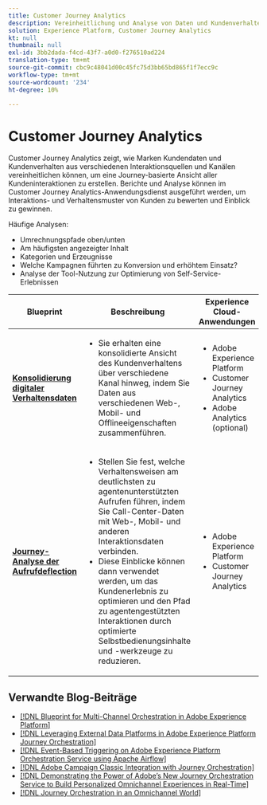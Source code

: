```yaml
---
title: Customer Journey Analytics
description: Vereinheitlichung und Analyse von Daten und Kundenverhalten aus der gesamten Customer Journey
solution: Experience Platform, Customer Journey Analytics
kt: null
thumbnail: null
exl-id: 3bb2dada-f4cd-43f7-a0d0-f276510ad224
translation-type: tm+mt
source-git-commit: cbc9c48041d00c45fc75d3bb65bd865f1f7ecc9c
workflow-type: tm+mt
source-wordcount: '234'
ht-degree: 10%

---
```


# Customer Journey Analytics

Customer Journey Analytics zeigt, wie Marken Kundendaten und Kundenverhalten aus verschiedenen Interaktionsquellen und Kanälen vereinheitlichen können, um eine Journey-basierte Ansicht aller Kundeninteraktionen zu erstellen. Berichte und Analyse können im Customer Journey Analytics-Anwendungsdienst ausgeführt werden, um Interaktions- und Verhaltensmuster von Kunden zu bewerten und Einblick zu gewinnen.

Häufige Analysen:

* Umrechnungspfade oben/unten
* Am häufigsten angezeigter Inhalt
* Kategorien und Erzeugnisse
* Welche Kampagnen führten zu Konversion und erhöhtem Einsatz?
* Analyse der Tool-Nutzung zur Optimierung von Self-Service-Erlebnissen

| Blueprint | Beschreibung | Experience Cloud-Anwendungen |
|---|---|---|
| **[Konsolidierung digitaler Verhaltensdaten](digital-behavioral-data-consolidation.md)** | <ul><li>Sie erhalten eine konsolidierte Ansicht des Kundenverhaltens über verschiedene Kanal hinweg, indem Sie Daten aus verschiedenen Web-, Mobil- und Offlineeigenschaften zusammenführen.</li></ul> | <ul><li>Adobe Experience Platform</li><li>Customer Journey Analytics</li><li>Adobe Analytics (optional)</li></ul> |
| **[Journey-Analyse der Aufrufdeflection](call-deflect.md)** | <ul><li>Stellen Sie fest, welche Verhaltensweisen am deutlichsten zu agentenunterstützten Aufrufen führen, indem Sie Call-Center-Daten mit Web-, Mobil- und anderen Interaktionsdaten verbinden.</li><li>Diese Einblicke können dann verwendet werden, um das Kundenerlebnis zu optimieren und den Pfad zu agentengestützten Interaktionen durch optimierte Selbstbedienungsinhalte und -werkzeuge zu reduzieren.  </li></ul> | <ul><li>Adobe Experience Platform</li><li>Customer Journey Analytics</li> |

## Verwandte Blog-Beiträge

* [[!DNL Blueprint for Multi-Channel Orchestration in Adobe Experience Platform]](https://medium.com/adobetech/blueprint-for-multi-channel-orchestration-in-adobe-experience-platform-c68317e94184)
* [[!DNL Leveraging External Data Platforms in Adobe Experience Platform Journey Orchestration]](https://medium.com/adobetech/leveraging-external-data-platforms-in-adobe-experience-platform-journey-orchestration-54fc6134fe17)
* [[!DNL Event-Based Triggering on Adobe Experience Platform Orchestration Service using Apache Airflow]](https://medium.com/adobetech/event-based-triggering-on-adobe-experience-platform-orchestration-service-using-apache-airflow-8607b28251f1)
* [[!DNL Adobe Campaign Classic Integration with Journey Orchestration]](https://medium.com/adobetech/adobe-campaign-classic-integration-with-journey-orchestration-ae577653281)
* [[!DNL Demonstrating the Power of Adobe’s New Journey Orchestration Service to Build Personalized Omnichannel Experiences in Real-Time]](https://medium.com/adobetech/demonstrating-the-power-of-adobes-new-journey-orchestration-service-to-build-personalized-aa60d88cd34)
* [[!DNL Journey Orchestration in an Omnichannel World]](https://medium.com/adobetech/journey-orchestration-in-an-omnichannel-world-3a2d32d556d9)
